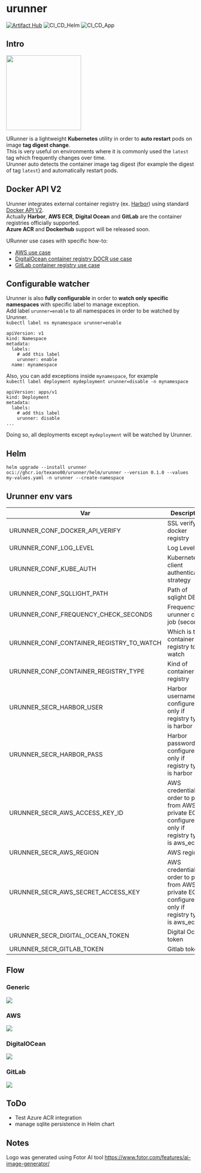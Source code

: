 # urunner
[![Artifact Hub](https://img.shields.io/endpoint?url=https://artifacthub.io/badge/repository/urunner)](https://artifacthub.io/packages/search?repo=urunner)
![CI_CD_Helm](https://github.com/texano00/urunner/actions/workflows/CI_CD_Helm.yml/badge.svg)
![CI_CD_App](https://github.com/texano00/urunner/actions/workflows/CI_CD_App.yml/badge.svg)

## Intro

<img width=200 src=asset/logo.png>

URunner is a lightweight **Kubernetes** utility in order to **auto restart** pods on image **tag digest change**.\
This is very useful on environments where it is commonly used the `latest` tag which frequently changes over time.\
Urunner auto detects the container image tag digest (for example the digest of tag `latest`) and automatically restart pods.

## Docker API V2

Urunner integrates external container registry (ex. [Harbor](https://goharbor.io/)) using standard [Docker API V2](https://docs.docker.com/registry/spec/api/).\
Actually **Harbor**, **AWS ECR**, **Digital Ocean** and **GitLab** are the container registries officially supported.\
**Azure ACR** and **Dockerhub** support will be released soon.

URunner use cases with specific how-to:

- [AWS use case](https://www.yuribacciarini.com/automatically-pull-images-on-aws-ecr-latest-tag-change-from-aws-eks/)
- [DigitalOcean container registry DOCR use case](https://www.yuribacciarini.com/automatically-pull-new-digitalocean-container-registry-docr-latest-tags-from-kubernetes/)
- [GitLab container registry use case](https://www.yuribacciarini.com/k8s-automatically-pull-images-from-gitlab-container-registry-without-change-the-tag/)
## Configurable watcher

Urunner is also **fully configurable** in order to **watch only specific namespaces** with specific label to manage exception.\
Add label `urunner=enable` to all namespaces in order to be watched by Urunner.\
`kubectl label ns mynamespace urunner=enable`

```
apiVersion: v1
kind: Namespace
metadata:
  labels:
    # add this label
    urunner: enable
  name: mynamespace
```

Also, you can add exceptions inside `mynamespace`, for example\
`kubectl label deployment mydeployment urunner=disable -n mynamespace`

```
apiVersion: apps/v1
kind: Deployment
metadata:
  labels:
    # add this label
    urunner: disable
...
```

Doing so, all deployments except `mydeployment` will be watched by Urunner.

## Helm

```
helm upgrade --install urunner oci://ghcr.io/texano00/urunner/helm/urunner --version 0.1.0 --values my-values.yaml -n urunner --create-namespace
```

## Urunner env vars

| Var                                      | Description                                                                                      | Example                                |
| ---------------------------------------- | ------------------------------------------------------------------------------------------------ | -------------------------------------- |
| URUNNER_CONF_DOCKER_API_VERIFY           | SSL verify to docker registry                                                                    | True or False                          |
| URUNNER_CONF_LOG_LEVEL                   | Log Level                                                                                        | DEBUG,INFO,WARNING                     |
| URUNNER_CONF_KUBE_AUTH                   | Kubernetes client authentication strategy                                                        | incluster or kubeconfig                |
| URUNNER_CONF_SQLLIGHT_PATH               | Path of sqlight DB                                                                               | ./urunner.db                           |
| URUNNER_CONF_FREQUENCY_CHECK_SECONDS     | Frequency of urunner cron job (seconds)                                                          | 30                                     |
| URUNNER_CONF_CONTAINER_REGISTRY_TO_WATCH | Which is the container registry to watch                                                         | registry.mycompanyhost.net:8080        |
| URUNNER_CONF_CONTAINER_REGISTRY_TYPE     | Kind of container registry                                                                       | harbor,aws_ecr, digitalocean, gitlab           |
| URUNNER_SECR_HARBOR_USER                 | Harbor username, configure only if registry type is harbor                                       | user                                   |
| URUNNER_SECR_HARBOR_PASS                 | Harbor password, configure only if registry type is harbor                                       | pass                                   |
| URUNNER_SECR_AWS_ACCESS_KEY_ID           | AWS credential in order to pull from AWS private ECR, configure only if registry type is aws_ecr | AKIAIOSFODNN7EXAMPLE                   |
| URUNNER_SECR_AWS_REGION                  | AWS region                                                                                       | us-east-2                              |
| URUNNER_SECR_AWS_SECRET_ACCESS_KEY       | AWS credential in order to pull from AWS private ECR, configure only if registry type is aws_ecr | wJalrXUtnFEMI/K7MDENG/xRfiCYEXAMPLEKEY |
| URUNNER_SECR_DIGITAL_OCEAN_TOKEN         | Digital Ocean token                                                                              | xxxxx                                  |
| URUNNER_SECR_GITLAB_TOKEN         | Gitlab token                                                                              | xxxxx                                  |

## Flow

### Generic

<img src=asset/urunner.png>

### AWS

<img src=asset/urunner-aws.png>

### DigitalOCean
<img src=asset/urunner-do.png>

### GitLab
<img src=asset/urunner-gitlab.png>


## ToDo

- Test Azure ACR integration
- manage sqlite persistence in Helm chart

## Notes

Logo was generated using Fotor AI tool https://www.fotor.com/features/ai-image-generator/
